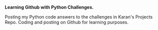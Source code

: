 **Learning Github with Python Challenges.**

Posting my Python code answers to the challenges in Karan's Projects Repo.
Coding and posting on Github for learning purposes.
